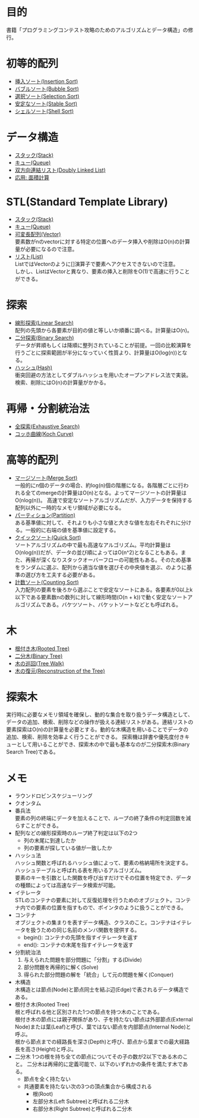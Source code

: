 # 目的
書籍「プログラミングコンテスト攻略のためのアルゴリズムとデータ構造」の修行。  

# 初等的配列

- [挿入ソート(Insertion Sort)](ALDS1_1_A_Insertion-Sort/main.cpp)  
- [バブルソート(Bubble Sort)](ALDS1_2_A_Bubble-Sort/main.cpp)  
- [選択ソート(Selection Sort)](ALDS1_2_B_Selection-Sort/main.cpp)  
- [安定なソート(Stable Sort)](ALDS1_2_C_Stable-Sort/main.cpp)  
- [シェルソート(Shell Sort)](ALDS1_2_D_Shell-Sort/main.cpp)  

# データ構造

- [スタック(Stack)](ALDS1_3_A_Stack/main.cpp)  
- [キュー(Queue)](ALDS1_3_B_Queue/main.cpp)  
- [双方向連結リスト(Doubly Linked List)](ALDS1_3_C_Doubly-Linked-List/main.cpp)  
- [応用: 面積計算](ALDS1_3_D_Areas-on-the-Cross-Section-Diagram/main.cpp)  

# STL(Standard Template Library)

- [スタック(Stack)](STL/Stack/main.cpp)  
- [キュー(Queue)](STL/Queue//main.cpp)  
- [可変長配列(Vector)](STL/Vector/main.cpp)  
  要素数がnのvectorに対する特定の位置へのデータ挿入や削除はO(n)の計算量が必要になるので注意。  
- [リスト(List)](STL/List/main.cpp)  
  ListではVectorのように[]演算子で要素へアクセスできないので注意。  
  しかし、ListはVectorと異なり、要素の挿入と削除をO(1)で高速に行うことができる。

# 探索

- [線形探索(Linear Search)](ALDS1_4_A_Linear-Search/main.c)  
  配列の先頭から各要素が目的の値と等しいか順番に調べる。計算量はO(n)。  
- [二分探索(Binary Search)](ALDS1_4_B_Binary-Search/main.c)  
  データが昇順もしくは降順に整列されていることが前提。一回の比較演算を行うごとに探索範囲が半分になっていく性質より、計算量はO(log(n))となる。  
- [ハッシュ(Hash)](ALDS1_4_C_Dictionary/main.c)  
  衝突回避の方法としてダブルハッシュを用いたオープンアドレス法で実装。検索、削除にはO(n)の計算量がかかる。

# 再帰・分割統治法

- [全探索(Exhaustive Search)](ALDS1_5_A_Exhaustive-Search/main.cpp)
- [コッホ曲線(Koch Curve)](ALDS1_5_C_Koch-Curve/main.cpp)

# 高等的配列

- [マージソート(Merge Sort)](ALDS1_5_B_Merge-Sort/main.cpp)  
  一般的にn個のデータの場合、約log(n)個の階層になる。各階層ごとに行われる全てのmergeの計算量はO(n)となる。よってマージソートの計算量はO(nlog(n))。
  高速で安定なソートアルゴリズムだが、入力データを保持する配列以外に一時的なメモリ領域が必要になる。
- [パーティション(Partition)](ALDS1_6_B_Partition/main.cpp)  
  ある基準値に対して、それよりも小さな値と大きな値を左右それぞれに分ける。一般的に右端の値を基準値に設定する。  
- [クイックソート(Quick Sort)](ALDS1_6_C_Quick-Sort/main.cpp)  
  ソートアルゴリズムの中で最も高速なアルゴリズム。平均計算量はO(nlog(n))だが、データの並び順によってはO(n^2)となることもある。また、再帰が深くなりスタックオーバーフローの可能性もある。そのため基準をランダムに選ぶ、配列から適当な値を選びその中央値を選ぶ、のように基準の選び方を工夫する必要がある。  
- [計数ソート(Counting Sort)](ALDS1_6_A_Counting-Sort/main.cpp)  
  入力配列の要素を後ろから選ぶことで安定なソートにある。各要素が0以上k以下である要素数nの数列に対して線形時間(O(n + k))で動く安定なソートアルゴリズムである。バケツソート、バケットソートなどとも呼ばれる。

# 木

- [根付き木(Rooted Tree)](ALDS1_7_A_Rooted-Trees/main.cpp)
- [二分木(Binary Tree)](ALDS1_7_B_Binary-Tree/main.cpp)  
- [木の巡回(Tree Walk)](ALDS1_7_C_Tree-Walk/main.cpp)  
- [木の復元(Reconstruction of the Tree)](ALDS1_7_D_Reconstruction-of-the-Tree/main.cpp)

# 探索木

実行時に必要なメモリ領域を確保し、動的な集合を取り扱うデータ構造として、データの追加、検索、削除などの操作が扱える連結リストがある。連結リストの要素探索はO(n)の計算量を必要とする。動的な木構造を用いることでデータの追加、検索、削除を効率よく行うことができる。
探索機は辞書や優先度付きキューとして用いることができ、探索木の中で最も基本なのが二分探索木(Binary Search Tree)である。

# メモ

- ラウンドロビンスケジューリング  
- クオンタム  
- 番兵法  
  要素の列の終端にデータを加えることで、ループの終了条件の判定回数を減らすことができる。  
- 配列などの線形探索時のループ終了判定は以下の2つ  
  - 列の末尾に到達したか  
  - 列の要素が探している値が一致したか  
- ハッシュ法  
  ハッシュ関数と呼ばれるハッシュ値によって、要素の格納場所を決定する。ハッシュテーブルと呼ばれる表を用いるアルゴリズム。  
  要素のキーを引数とした関数を呼び出すだけでその位置を特定でき、データの種類によっては高速なデータ検索が可能。  
- イテレータ  
  STLのコンテナの要素に対して反復処理を行うためのオブジェクト。コンテナ内での要素の位置を指すもので、ポインタのように扱うことができる。  
- コンテナ  
  オブジェクトの集まりを表すデータ構造、クラスのこと。コンテナはイテレータを扱うための同じ名前のメンバ関数を提供する。  
  - begin(): コンテナの先頭を指すイテレータを返す  
  - end(): コンテナの末尾を指すイテレータを返す  
- 分割統治法  
  1. 与えられた問題を部分問題に「分割」する(Divide)  
  2. 部分問題を再帰的に解く(Solve)  
  3. 得られた部分問題の解を「統合」して元の問題を解く(Conquer)  
- 木構造  
  木構造とは節点(Node)と節点同士を結ぶ辺(Edge)で表されるデータ構造である。  
- 根付き木(Rooted Tree)  
  根と呼ばれる他と区別された1つの節点を持つ木のことである。  
  根付き木の節点には親子関係があり、子を持たない節点は外部節点(External Node)または葉(Leaf)と呼び、葉ではない節点を内部節点(Internal Node)と呼ぶ。  
  根から節点までの経路長を深さ(Depth)と呼び、節点から葉までの最大経路長を高さ(Height)と呼ぶ。  
- 二分木
  1つの根を持ち全ての節点についてその子の数が2以下である木のこと。
  二分木は再帰的に定義可能で、以下のいずれかの条件を満たす木である。
  - 節点を全く持たない
  - 共通要素を持たない次の3つの頂点集合から構成される
    - 根(Root)
    - 左部分木(Left Subtree)と呼ばれる二分木
    - 右部分木(Right Subtree)と呼ばれる二分木